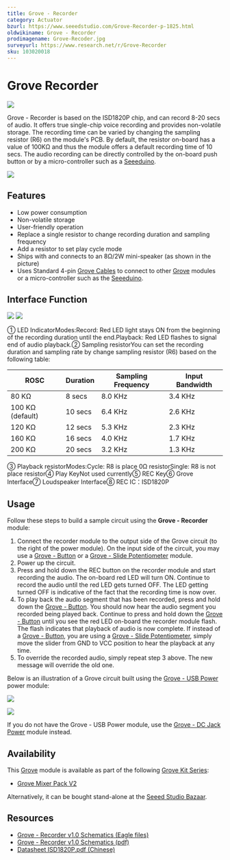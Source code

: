 ```yaml
---
title: Grove - Recorder
category: Actuator
bzurl: https://www.seeedstudio.com/Grove-Recorder-p-1825.html
oldwikiname: Grove - Recorder
prodimagename: Grove-Recoder.jpg
surveyurl: https://www.research.net/r/Grove-Recorder
sku: 103020018
---
```


# Grove Recorder

![](https://github.com/SeeedDocument/Grove\_Recorder/raw/master/img/Grove-Recoder.jpg)

Grove - Recorder is based on the ISD1820P chip, and can record 8-20 secs of audio. It offers true single-chip voice recording and provides non-volatile storage. The recording time can be varied by changing the sampling resistor (R6) on the module's PCB. By default, the resistor on-board has a value of 100KΩ and thus the module offers a default recording time of 10 secs. The audio recording can be directly controlled by the on-board push button or by a micro-controller such as a [Seeeduino](https://app.gitbook.com/Seeeduino).

[![](https://github.com/SeeedDocument/Seeed-WiKi/raw/master/docs/images/300px-Get\_One\_Now\_Banner-ragular.png)](https://www.seeedstudio.com/Grove-Recorder-p-1825.html)

## Features

* Low power consumption
* Non-volatile storage
* User-friendly operation
* Replace a single resistor to change recording duration and sampling frequency
* Add a resistor to set play cycle mode
* Ships with and connects to an 8Ω/2W mini-speaker (as shown in the picture)
* Uses Standard 4-pin [Grove Cables](https://app.gitbook.com/GROVE\_System#Grove\_Cables) to connect to other [Grove](https://app.gitbook.com/Grove) modules or a micro-controller such as the [Seeeduino](https://app.gitbook.com/Seeeduino).

## Interface Function

![](https://github.com/SeeedDocument/Grove\_Recorder/raw/master/img/Recorder\_Bottom1.jpg) ![](https://github.com/SeeedDocument/Grove\_Recorder/raw/master/img/Recorder\_Top1.jpg)

① LED IndicatorModes:Record: Red LED light stays ON from the beginning of the recording duration until the end.Playback: Red LED flashes to signal end of audio playback.② Sampling resistorYou can set the recording duration and sampling rate by change sampling resistor (R6) based on the following table:

|  ROSC             |  Duration |  Sampling Frequency |  Input Bandwidth |
| ----------------- | --------- | ------------------- | ---------------- |
|  80 KΩ            |  8 secs   |  8.0 KHz            |  3.4 KHz         |
|  100 KΩ (default) |  10 secs  |  6.4 KHz            |  2.6 KHz         |
|  120 KΩ           |  12 secs  |  5.3 KHz            |  2.3 KHz         |
|  160 KΩ           |  16 secs  |  4.0 KHz            |  1.7 KHz         |
|  200 KΩ           |  20 secs  |  3.2 KHz            |  1.3 KHz         |

③ Playback resistorModes:Cycle: R8 is place 0Ω resistorSingle: R8 is not place resistor④ Play KeyNot used currently⑤ REC Key⑥ Grove Interface⑦ Loudspeaker Interface⑧ REC IC：ISD1820P

## Usage

Follow these steps to build a sample circuit using the **Grove - Recorder** module:

1. Connect the recorder module to the output side of the Grove circuit (to the right of the power module). On the input side of the circuit, you may use a [Grove - Button](https://app.gitbook.com/Grove-Button) or a [Grove - Slide Potentiometer](https://app.gitbook.com/Grove-Slide\_Potentiometer) module.
2. Power up the circuit.
3. Press and hold down the REC button on the recorder module and start recording the audio. The on-board red LED will turn ON. Continue to record the audio until the red LED gets turned OFF. The LED getting turned OFF is indicative of the fact that the recording time is now over.
4. To play back the audio segment that has been recorded, press and hold down the [Grove - Button](https://app.gitbook.com/Grove-Button). You should now hear the audio segment you recorded being played back. Continue to press and hold down the [Grove - Button](https://app.gitbook.com/Grove-Button) until you see the red LED on-board the recorder module flash. The flash indicates that playback of audio is now complete. If instead of a [Grove - Button](https://app.gitbook.com/Grove-Button), you are using a [Grove - Slide Potentiometer](https://app.gitbook.com/Grove-Slide\_Potentiometer), simply move the slider from GND to VCC position to hear the playback at any time.
5. To override the recorded audio, simply repeat step 3 above. The new message will override the old one.

Below is an illustration of a Grove circuit built using the [Grove - USB Power](https://app.gitbook.com/Grove-Mixer\_Pack#2.\_USB\_Power) power module:

![](https://github.com/SeeedDocument/Grove\_Recorder/raw/master/img/REC\_Grove-Recoder.JPG)

![](https://github.com/SeeedDocument/Grove\_Recorder/raw/master/img/Play\_Grove-Recoder.JPG)

If you do not have the Grove - USB Power module, use the [Grove - DC Jack Power](https://app.gitbook.com/Grove-DC\_Jack\_Power) module instead.

## Availability

This [Grove](https://app.gitbook.com/Grove) module is available as part of the following [Grove Kit Series](https://app.gitbook.com/GROVE\_System#GROVE\_Kit\_Series):

* [Grove Mixer Pack V2](https://app.gitbook.com/GROVE\_MIXER\_PACK\_V2)

Alternatively, it can be bought stand-alone at the [Seeed Studio Bazaar](http://www.seeedstudio.com/depot/Grove-Recorder-p-1825.html).

## Resources

* [Grove - Recorder v1.0 Schematics (Eagle files)](https://github.com/SeeedDocument/Grove\_Recorder/raw/master/res/Grove-Recorder\_v1.0.zip)
* [Grove - Recorder v1.0 Schematics (pdf)](https://github.com/SeeedDocument/Grove\_Recorder/raw/master/res/Grove-Recorder\_v1.0.pdf)
* [Datasheet ISD1820P.pdf (Chinese)](https://github.com/SeeedDocument/Grove\_Recorder/raw/master/res/ISD1820P.pdf)
